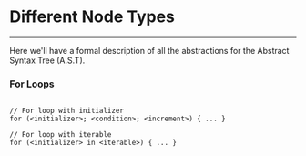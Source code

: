 # Different Node Types

---

Here we'll have a formal description of all the abstractions for the Abstract Syntax Tree (A.S.T).

### For Loops

```stride

// For loop with initializer
for (<initializer>; <condition>; <increment>) { ... }

// For loop with iterable
for (<initializer> in <iterable>) { ... }
```